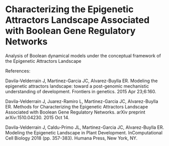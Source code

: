 # Characterizing the Epigenetic Attractors Landscape Associated with Boolean Gene Regulatory Networks

Analysis of Boolean dynamical models under the conceptual framework of the Epigenetic Attractors Landscape

References:

Davila-Velderrain J, Martinez-Garcia JC, Alvarez-Buylla ER. Modeling the epigenetic attractors landscape: toward a post-genomic mechanistic understanding of development. Frontiers in genetics. 2015 Apr 23;6:160.

Davila-Velderrain J, Juarez-Ramiro L, Martinez-Garcia JC, Alvarez-Buylla ER. Methods for Characterizing the Epigenetic Attractors Landscape Associated with Boolean Gene Regulatory Networks. arXiv preprint arXiv:1510.04230. 2015 Oct 14.

Davila-Velderrain J, Caldu-Primo JL, Martinez-Garcia JC, Alvarez-Buylla ER. Modeling the Epigenetic Landscape in Plant Development. InComputational Cell Biology 2018 (pp. 357-383). Humana Press, New York, NY.
